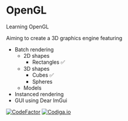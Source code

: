 # OpenGL
Learning OpenGL

Aiming to create a 3D graphics engine featuring
- Batch rendering
  - 2D shapes
    - Rectangles ✅  
  - 3D shapes
    - Cubes ✅
    - Spheres
  - Models
- Instanced rendering
- GUI using Dear ImGui

[![CodeFactor](https://www.codefactor.io/repository/github/freddycansic/opengl/badge)](https://www.codefactor.io/repository/github/freddycansic/opengl)
[![Codiga.io](https://api.codiga.io/project/32615/score/svg)](https://api.codiga.io/project/32615/score/svg)
